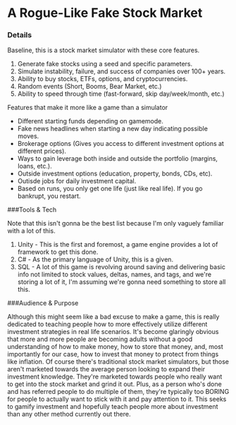 # A Rogue-Like Fake Stock Market

### Details

Baseline, this is a stock market simulator with these core features.

1. Generate fake stocks using a seed and specific parameters.
2. Simulate instability, failure, and success of companies over 100+ years.
3. Ability to buy stocks, ETFs, options, and cryptocurrencies.
4. Random events (Short, Booms, Bear Market, etc.)
5. Ability to speed through time (fast-forward, skip day/week/month, etc.)

Features that make it more like a game than a simulator

- Different starting funds depending on gamemode.
- Fake news headlines when starting a new day indicating possible moves.
- Brokerage options (Gives you access to different investment options at different prices).
- Ways to gain leverage both inside and outside the portfolio (margins, loans, etc.).
- Outside investment options (education, property, bonds, CDs, etc).
- Outisde jobs for daily investment capital.
- Based on runs, you only get one life (just like real life). If you go bankrupt, you restart.

###Tools & Tech

Note that this isn't gonna be the best list because I'm only vaguely familiar with a lot of this.

1. Unity - This is the first and foremost, a game engine provides a lot of framework to get this done.
2. C# - As the primary language of Unity, this is a given.
3. SQL - A lot of this game is revolving around saving and delivering basic info not limited to stock values, deltas, names, and tags, and we're storing a lot of it, I'm assuming we're gonna need something to store all this.

###Audience & Purpose

Although this might seem like a bad excuse to make a game, this is really dedicated to teaching people how to more effectively utilize different investment strategies in real life scenarios. It's become glaringly obvious that more and more people are becoming adults without a good understanding of how to make money, how to store that money, and, most importantly for our case, how to invest that money to protect from things like inflation. Of course there's traditional stock market simulators, but those aren't marketed towards the average person looking to expand their investment knowledge. They're marketed towards people who really want to get into the stock market and grind it out. Plus, as a person who's done and has referred people to do multiple of them, they're typically too BORING for people to actually want to stick with it and pay attention to it. This seeks to gamify investment and hopefully teach people more about investment than any other method currently out there.

